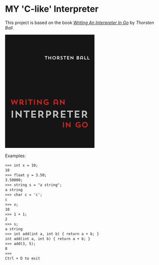 # MY 'C-like' Interpreter

This project is based on the book [*Writing An Interpreter In Go*](https://interpreterbook.com/) by *Thorsten Ball*.

![Writing An Interpreter In Go](waiig.png)

Examples:

```
>>> int x = 10;
10
>>> float y = 3.50;
3.50000;
>>> string s = "a string";
a string
>>> char c = 'c';
c
>>> x;
10
>>> 1 + 1;
2
>>> s;
a string
>>> int add(int a, int b) { return a + b; }
int add(int a, int b) { return a + b; }
>>> add(3, 5);
8
>>> 
Ctrl + D to exit
```